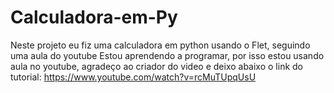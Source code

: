 # Calculadora-em-Py
Neste projeto eu fiz uma calculadora em python usando o Flet, seguindo uma aula do youtube
Estou aprendendo a programar, por isso estou usando aula no youtube, agradeço ao criador do video e deixo abaixo o link do tutorial:
https://www.youtube.com/watch?v=rcMuTUpqUsU
